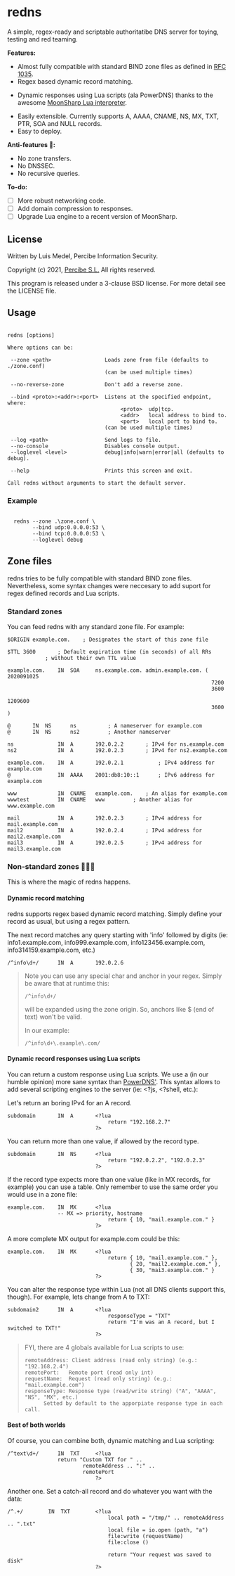 ﻿# redns

A simple, regex-ready and scriptable authoritatibe DNS server for toying, testing and red teaming.

**Features:**
* Almost fully compatible with standard BIND zone files as defined in [RFC 1035](https://datatracker.ietf.org/doc/html/rfc1035).
* Regex based dynamic record matching.
+ Dynamic responses using Lua scripts (ala PowerDNS) thanks to the awesome [MoonSharp Lua interpreter](https://github.com/moonsharp-devs/moonsharp).
* Easily extensible. Currently supports A, AAAA, CNAME, NS, MX, TXT, PTR, SOA and NULL records.
* Easy to deploy.

**Anti-features 🙂:**
* No zone transfers.
* No DNSSEC.
* No recursive queries.

**To-do:**
- [ ] More robust networking code.
- [ ] Add domain compression to responses.
- [ ] Upgrade Lua engine to a recent version of MoonSharp.

## License

Written by Luis Medel, Percibe Information Security.

Copyright (c) 2021, [Percibe S.L.](https://percibe.net)
All rights reserved.

This program is released under a 3-clause BSD license. For more detail see the LICENSE file.

## Usage

```console

redns [options]

Where options can be:

 --zone <path>                 Loads zone from file (defaults to ./zone.conf)
                               (can be used multiple times)

 --no-reverse-zone             Don't add a reverse zone.

 --bind <proto>:<addr>:<port>  Listens at the specified endpoint, where:
                                    <proto>  udp|tcp.
                                    <addr>   local address to bind to.
                                    <port>   local port to bind to.
                               (can be used multiple times)

 --log <path>                  Send logs to file.
 --no-console                  Disables console output.
 --loglevel <level>            debug|info|warn|error|all (defaults to debug).

 --help                        Prints this screen and exit.

Call redns without arguments to start the default server.

```

### Example

```console

  redns --zone .\zone.conf \
        --bind udp:0.0.0.0:53 \
        --bind tcp:0.0.0.0:53 \
        --loglevel debug

```

## Zone files

redns tries to be fully compatible with standard BIND zone files. Nevertheless, some syntax changes were neccesary to add suport for regex defined records and Lua scripts.

### Standard zones

You can feed redns with any standard zone file. For example:

```console
$ORIGIN example.com.	; Designates the start of this zone file

$TTL 3600		; Default expiration time (in seconds) of all RRs
			; without their own TTL value

example.com.    IN  SOA     ns.example.com. admin.example.com. ( 2020091025
                                                                 7200
                                                                 3600
                                                                 1209600
                                                                 3600 )

@		IN  NS      ns			; A nameserver for example.com
@		IN  NS      ns2			; Another nameserver

ns              IN  A       192.0.2.2		; IPv4 for ns.example.com
ns2             IN  A       192.0.2.3		; IPv4 for ns2.example.com

example.com.    IN  A       192.0.2.1       	; IPv4 address for example.com
@               IN  AAAA    2001:db8:10::1  	; IPv6 address for example.com

www             IN  CNAME   example.com.	; An alias for example.com
wwwtest         IN  CNAME   www			; Another alias for www.example.com

mail            IN  A       192.0.2.3		; IPv4 address for mail.example.com
mail2           IN  A       192.0.2.4		; IPv4 address for mail2.example.com
mail3           IN  A       192.0.2.5		; IPv4 address for mail3.example.com
```

### Non-standard zones 🧙🏼‍♂️

This is where the magic of redns happens.

#### Dynamic record matching

redns supports regex based dynamic record matching. Simply define your record as usual, but using a regex pattern.

The next record matches any query starting with 'info' followed by digits (ie: info1.example.com, info999.example.com, info123456.example.com, info314159.example.com, etc.)

```
/^info\d+/      IN  A       192.0.2.6
```

> Note you can use any special char and anchor in your regex. Simply be aware that at runtime this:
>
>```
>/^info\d+/
>```
>will be expanded using the zone origin. So, anchors like $ (end of text) won't be valid.
>
>In our example: 
>```
>/^info\d+\.example\.com/
>```

#### Dynamic record responses using Lua scripts

You can return a custom response using Lua scripts. We use a (in our humble opinion) more sane syntax than [PowerDNS'](https://powerdns.com). This syntax allows to add several scripting engines to the server (ie: <?js, <?shell, etc.):

Let's return an boring IPv4 for an A record.

```
subdomain       IN  A       <?lua
                                return "192.168.2.7"
                            ?>
```

You can return more than one value, if allowed by the record type.
```
subdomain       IN  NS      <?lua
                                return "192.0.2.2", "192.0.2.3"
                            ?>
```

If the record type expects more than one value (like in MX records, for example) you can use a table. Only remember to use the same order you would use in a zone file:
```
example.com.    IN  MX      <?lua
				-- MX => priority, hostname
                                return { 10, "mail.example.com." }
                            ?>
```

A more complete MX output for example.com could be this:
```
example.com.    IN  MX      <?lua
                                return { 10, "mail.example.com." },
                                       { 20, "mail2.example.com." },
                                       { 30, "mai3.example.com." }
                            ?>
```

You can alter the response type within Lua (not all DNS clients support this, though). For example, lets change from A to TXT:

```
subdomain2      IN  A       <?lua
                                responseType = "TXT"
                                return "I'm was an A record, but I switched to TXT!"
                            ?>
```
> FYI, there are 4 globals available for Lua scripts to use:
>```
>remoteAddress:	Client address (read only string) (e.g.: "192.168.2.4")
> remotePort:	Remote port (read only int)
> requestName:	Request (read only string) (e.g.: "mail.example.com")
> responseType:	Response type (read/write string) ("A", "AAAA", "NS", "MX", etc.)
> 	 	Setted by default to the apporpiate response type in each call.
> ```

#### Best of both worlds
Of course, you can combine both, dynamic matching and Lua scripting:

```
/^text\d+/      IN  TXT     <?lua
				return "Custom TXT for " ..
						remoteAddress .. ":" ..
						remotePort
                            ?>
```

Another one. Set a catch-all record and do whatever you want with the data:

```
/^.+/        IN  TXT        <?lua  
                                local path = "/tmp/" .. remoteAddress .. ".txt"
                                local file = io.open (path, "a")
                                file:write (requestName)
                                file:close ()

                                return "Your request was saved to disk"
                            ?>
```
